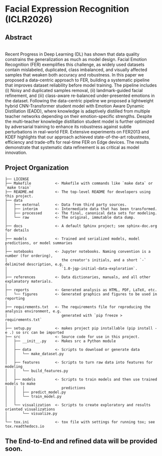 Facial Expression Recognition (ICLR2026)
==============================

<h2>
Abstract
</h2>
<br>
Recent Progress in Deep Learning (DL) has shown that data quality constrains the generalization as much as model design. Facial Emotion Recognition (FER) exemplifies this challenge, as widely used datasets contain mislabeled, duplicated, class imbalanced, and visually affected samples that weaken both accuracy and robustness. In this paper we proposed a data-centric approach to FER, building a systematic pipeline that improves dataset reliability before model training. The pipeline includes (i) Noisy and duplicated samples removal, (ii) landmark-guided facial refinement, and (iii) class-aware re-balanced under-presented emotions in the dataset. Following the data-centric pipeline we proposed a lightweight hybrid CNN-Transformer student model with Emotion Aware Dynamic Distillation (EADD), where knowledge is adaptively distilled from multiple teacher networks depending on their emotion-specific strengths. Despite the multi-teacher knowledge distillation student model is further optimized by adversarial training to enhance its robustness against subtle perturbations in real-world FER. Extensive experiments on FER2013 and KDEF highlights that our approach achieved state-of-the-art robustness, efficiency and trade-offs for real-time FER on Edge devices. The results demonstrate that systematic data refinement is as critical as model innovation.

Project Organization
------------

    ├── LICENSE
    ├── Makefile           <- Makefile with commands like `make data` or `make train`
    ├── README.md          <- The top-level README for developers using this project.
    ├── data
    │   ├── external       <- Data from third party sources.
    │   ├── interim        <- Intermediate data that has been transformed.
    │   ├── processed      <- The final, canonical data sets for modeling.
    │   └── raw            <- The original, immutable data dump.
    │
    ├── docs               <- A default Sphinx project; see sphinx-doc.org for details
    │
    ├── models             <- Trained and serialized models, model predictions, or model summaries
    │
    ├── notebooks          <- Jupyter notebooks. Naming convention is a number (for ordering),
    │                         the creator's initials, and a short `-` delimited description, e.g.
    │                         `1.0-jqp-initial-data-exploration`.
    │
    ├── references         <- Data dictionaries, manuals, and all other explanatory materials.
    │
    ├── reports            <- Generated analysis as HTML, PDF, LaTeX, etc.
    │   └── figures        <- Generated graphics and figures to be used in reporting
    │
    ├── requirements.txt   <- The requirements file for reproducing the analysis environment, e.g.
    │                         generated with `pip freeze > requirements.txt`
    │
    ├── setup.py           <- makes project pip installable (pip install -e .) so src can be imported
    ├── src                <- Source code for use in this project.
    │   ├── __init__.py    <- Makes src a Python module
    │   │
    │   ├── data           <- Scripts to download or generate data
    │   │   └── make_dataset.py
    │   │
    │   ├── features       <- Scripts to turn raw data into features for modeling
    │   │   └── build_features.py
    │   │
    │   ├── models         <- Scripts to train models and then use trained models to make
    │   │   │                 predictions
    │   │   ├── predict_model.py
    │   │   └── train_model.py
    │   │
    │   └── visualization  <- Scripts to create exploratory and results oriented visualizations
    │       └── visualize.py
    │
    └── tox.ini            <- tox file with settings for running tox; see tox.readthedocs.io

The End-to-End and refined data will be provided soon.
------------